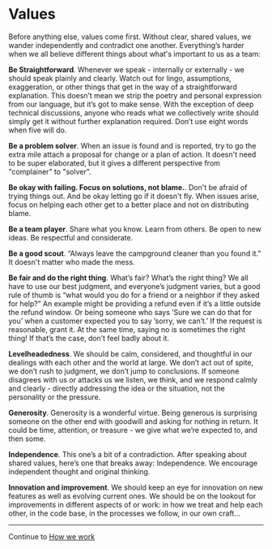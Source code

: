 # Values
Before anything else, values come first. Without clear, shared values, we wander independently and contradict one another. Everything’s harder when we all believe different things about what's important to us as a team:

**Be Straightforward**. Whenever we speak - internally or externally - we should speak plainly and clearly. Watch out for lingo, assumptions, exaggeration, or other things that get in the way of a straightforward explanation. This doesn’t mean we strip the poetry and personal expression from our language, but it’s got to make sense. With the exception of deep technical discussions, anyone who reads what we collectively write should simply get it without further explanation required. Don’t use eight words when five will do.

**Be a problem solver**. When an issue is found and is reported, try to go the extra mile attach a proposal for change or a plan of action. It doesn't need to be super elaborated, but it gives a different perspective from "complainer" to "solver".

**Be okay with failing. Focus on solutions, not blame.**. Don't be afraid of trying things out. And be okay letting go if it doesn't fly. When issues arise, focus on helping each other get to a better place and not on distributing blame.

**Be a team player**. Share what you know. Learn from others. Be open to new ideas. Be respectful and considerate.

**Be a good scout**. “Always leave the campground cleaner than you found it.” It doesn't matter who made the mess.

**Be fair and do the right thing**. What’s fair? What’s the right thing? We all have to use our best judgment, and everyone’s judgment varies, but a good rule of thumb is “what would you do for a friend or a neighbor if they asked for help?” An example might be providing a refund even if it’s a little outside the refund window. Or being someone who says ’Sure we can do that for you’ when a customer expected you to say ’sorry, we can’t.’ If the request is reasonable, grant it. At the same time, saying no is sometimes the right thing! If that’s the case, don’t feel badly about it.

**Levelheadedness**. We should be calm, considered, and thoughtful in our dealings with each other and the world at large. We don’t act out of spite, we don’t rush to judgment, we don’t jump to conclusions. If someone disagrees with us or attacks us we listen, we think, and we respond calmly and clearly - directly addressing the idea or the situation, not the personality or the pressure.

**Generosity**. Generosity is a wonderful virtue. Being generous is surprising someone on the other end with goodwill and asking for nothing in return. It could be time, attention, or treasure - we give what we’re expected to, and then some.

**Independence**. This one’s a bit of a contradiction. After speaking about shared values, here’s one that breaks away: Independence. We encourage independent thought and original thinking.

**Innovation and improvement**. We should keep an eye for innovation on new features as well as evolving current ones. We should be on the lookout for improvements in different aspects of or work: in how we treat and help each other, in the code base, in the processes we follow, in our own craft...

---

Continue to [How we work](04_how_we_work.md)
